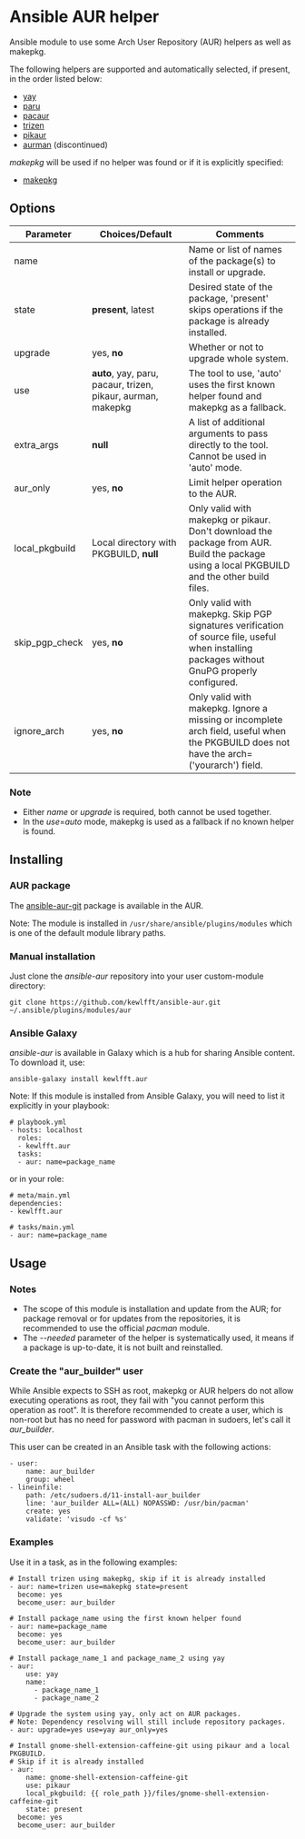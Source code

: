 # Ansible AUR helper
Ansible module to use some Arch User Repository (AUR) helpers as well as makepkg.

The following helpers are supported and automatically selected, if present, in the order listed below:
- [yay](https://github.com/Jguer/yay)
- [paru](https://github.com/Morganamilo/paru)
- [pacaur](https://github.com/E5ten/pacaur)
- [trizen](https://github.com/trizen/trizen)
- [pikaur](https://github.com/actionless/pikaur)
- [aurman](https://github.com/polygamma/aurman) (discontinued)

*makepkg* will be used if no helper was found or if it is explicitly specified:
- [makepkg](https://wiki.archlinux.org/index.php/makepkg)

## Options
|Parameter      |Choices/**Default**                                          |Comments|
|---            |---                                                          |---|
|name           |                                                             |Name or list of names of the package(s) to install or upgrade.|
|state          |**present**, latest                                          |Desired state of the package, 'present' skips operations if the package is already installed.|
|upgrade        |yes, **no**                                                  |Whether or not to upgrade whole system.|
|use            |**auto**, yay, paru, pacaur, trizen, pikaur, aurman, makepkg |The tool to use, 'auto' uses the first known helper found and makepkg as a fallback.|
|extra_args     |**null**                                                     |A list of additional arguments to pass directly to the tool. Cannot be used in 'auto' mode.|
|aur_only       |yes, **no**                                                  |Limit helper operation to the AUR.|
|local_pkgbuild |Local directory with PKGBUILD, **null**                      |Only valid with makepkg or pikaur. Don't download the package from AUR. Build the package using a local PKGBUILD and the other build files.|
|skip_pgp_check |yes, **no**                                                  |Only valid with makepkg. Skip PGP signatures verification of source file, useful when installing packages without GnuPG properly configured.|
|ignore_arch    |yes, **no**                                                  |Only valid with makepkg. Ignore a missing or incomplete arch field, useful when the PKGBUILD does not have the arch=('yourarch') field.|

### Note
* Either *name* or *upgrade* is required, both cannot be used together.
* In the *use*=*auto* mode, makepkg is used as a fallback if no known helper is found.

## Installing
### AUR package
The [ansible-aur-git](https://aur.archlinux.org/packages/ansible-aur-git) package is available in the AUR.

Note: The module is installed in `/usr/share/ansible/plugins/modules` which is one of the default module library paths.

### Manual installation
Just clone the *ansible-aur* repository into your user custom-module directory:
```
git clone https://github.com/kewlfft/ansible-aur.git ~/.ansible/plugins/modules/aur
```

### Ansible Galaxy
*ansible-aur* is available in Galaxy which is a hub for sharing Ansible content. To download it, use:
```
ansible-galaxy install kewlfft.aur
```

Note: If this module is installed from Ansible Galaxy, you will need to list it explicitly in your playbook:
```
# playbook.yml
- hosts: localhost
  roles:
  - kewlfft.aur
  tasks:
  - aur: name=package_name
```

or in your role:
```
# meta/main.yml
dependencies:
- kewlfft.aur
```

```
# tasks/main.yml
- aur: name=package_name
```

## Usage
### Notes
* The scope of this module is installation and update from the AUR; for package removal or for updates from the repositories, it is recommended to use the official *pacman* module.
* The *--needed* parameter of the helper is systematically used, it means if a package is up-to-date, it is not built and reinstalled.

### Create the "aur_builder" user
While Ansible expects to SSH as root, makepkg or AUR helpers do not allow executing operations as root, they fail with "you cannot perform this operation as root". It is therefore recommended to create a user, which is non-root but has no need for password with pacman in sudoers, let's call it *aur_builder*.

This user can be created in an Ansible task with the following actions:
```
- user:
    name: aur_builder
    group: wheel
- lineinfile:
    path: /etc/sudoers.d/11-install-aur_builder
    line: 'aur_builder ALL=(ALL) NOPASSWD: /usr/bin/pacman'
    create: yes
    validate: 'visudo -cf %s'
```

### Examples
Use it in a task, as in the following examples:
```
# Install trizen using makepkg, skip if it is already installed
- aur: name=trizen use=makepkg state=present
  become: yes
  become_user: aur_builder

# Install package_name using the first known helper found
- aur: name=package_name
  become: yes
  become_user: aur_builder

# Install package_name_1 and package_name_2 using yay
- aur:
    use: yay
    name:
      - package_name_1
      - package_name_2

# Upgrade the system using yay, only act on AUR packages.
# Note: Dependency resolving will still include repository packages.
- aur: upgrade=yes use=yay aur_only=yes

# Install gnome-shell-extension-caffeine-git using pikaur and a local PKGBUILD.
# Skip if it is already installed
- aur:
    name: gnome-shell-extension-caffeine-git
    use: pikaur
    local_pkgbuild: {{ role_path }}/files/gnome-shell-extension-caffeine-git
    state: present
  become: yes
  become_user: aur_builder
```
